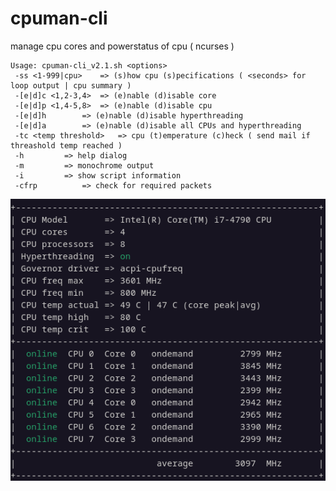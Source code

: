 # cpuman-cli
manage cpu cores and powerstatus of cpu ( ncurses )

    Usage: cpuman-cli_v2.1.sh <options> 
     -ss <1-999|cpu>	=> (s)how cpu (s)pecifications ( <seconds> for loop output | cpu summary )
     -[e|d]c <1,2-3,4>	=> (e)nable (d)isable core 
     -[e|d]p <1,4-5,8>	=> (e)nable (d)isable cpu 
     -[e|d]h 		=> (e)nable (d)isable hyperthreading 
     -[e|d]a 		=> (e)nable (d)isable all CPUs and hyperthreading
     -tc <temp threshold>	=> cpu (t)emperature (c)heck ( send mail if threashold temp reached ) 
     -h			=> help dialog 
     -m			=> monochrome output 
     -i			=> show script information 
     -cfrp			=> check for required packets 
     


<div align="center">
 <img src="https://raw.githubusercontent.com/speefak/cpuman-cli/main/cpuman-cli_screenshot_v2.7.png"  style="text-align:center" >
</div>

